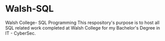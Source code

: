 # Walsh-SQL
Walsh College- SQL Programming
This respository's purpose is to host all SQL related work completed at Walsh College for my Bachelor's Degree in IT - CyberSec.
